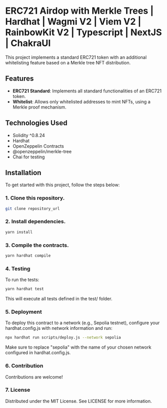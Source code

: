 # ERC721 Airdop with Merkle Trees | Hardhat | Wagmi V2 | Viem V2 | RainbowKit V2 | Typescript | NextJS | ChakraUI 

This project implements a standard ERC721 token with an additional whitelisting feature based on a Merkle tree NFT distribution.

## Features

- **ERC721 Standard**: Implements all standard functionalities of an ERC721 token.
- **Whitelist**: Allows only whitelisted addresses to mint NFTs, using a Merkle proof mechanism.

## Technologies Used

- Solidity ^0.8.24
- Hardhat
- OpenZeppelin Contracts
- @openzeppelin/merkle-tree
- Chai for testing

## Installation

To get started with this project, follow the steps below:

### 1. Clone this repository.

```bash
git clone repository_url
```

### 2. Install dependencies.

```bash
yarn install
```

### 3. Compile the contracts.

```bash
yarn hardhat compile
```

### 4. Testing

To run the tests:

```bash
yarn hardhat test
```

This will execute all tests defined in the test/ folder.

### 5. Deployment

To deploy this contract to a network (e.g., Sepolia testnet), configure your hardhat.config.js with network information and run:

```bash
npx hardhat run scripts/deploy.js --network sepolia
```

Make sure to replace "sepolia" with the name of your chosen network configured in hardhat.config.js.

### 6. Contribution

Contributions are welcome! 


### 7. License

Distributed under the MIT License. See LICENSE for more information.